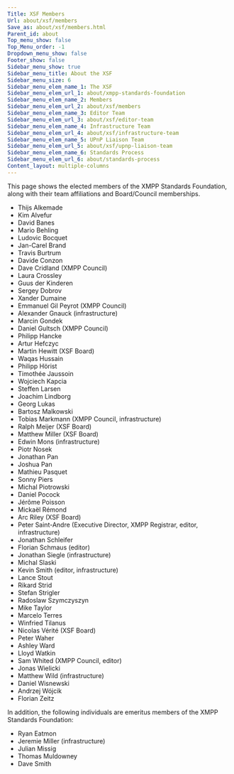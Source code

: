 ```yaml
---
Title: XSF Members
Url: about/xsf/members
Save_as: about/xsf/members.html
Parent_id: about
Top_menu_show: false
Top_Menu_order: -1
Dropdown_menu_show: false
Footer_show: false
Sidebar_menu_show: true
Sidebar_menu_title: About the XSF
Sidebar_menu_size: 6
Sidebar_menu_elem_name_1: The XSF
Sidebar_menu_elem_url_1: about/xmpp-standards-foundation
Sidebar_menu_elem_name_2: Members
Sidebar_menu_elem_url_2: about/xsf/members
Sidebar_menu_elem_name_3: Editor Team
Sidebar_menu_elem_url_3: about/xsf/editor-team
Sidebar_menu_elem_name_4: Infrastructure Team
Sidebar_menu_elem_url_4: about/xsf/infrastructure-team
Sidebar_menu_elem_name_5: UPnP Liaison Team
Sidebar_menu_elem_url_5: about/xsf/upnp-liaison-team
Sidebar_menu_elem_name_6: Standards Process
Sidebar_menu_elem_url_6: about/standards-process
Content_layout: multiple-columns
---
```


This page shows the elected members of the XMPP Standards Foundation, along with their team affiliations and Board/Council memberships.

- Thijs Alkemade
- Kim Alvefur
- David Banes
- Mario Behling
- Ludovic Bocquet
- Jan-Carel Brand
- Travis Burtrum 
- Davide Conzon
- Dave Cridland (XMPP Council)
- Laura Crossley
- Guus der Kinderen
- Sergey Dobrov
- Xander Dumaine
- Emmanuel Gil Peyrot (XMPP Council)
- Alexander Gnauck (infrastructure)
- Marcin Gondek 
- Daniel Gultsch (XMPP Council)
- Philipp Hancke
- Artur Hefczyc
- Martin Hewitt (XSF Board)
- Waqas Hussain
- Philipp Hörist
- Timothée Jaussoin
- Wojciech Kapcia
- Steffen Larsen
- Joachim Lindborg
- Georg Lukas
- Bartosz Malkowski
- Tobias Markmann (XMPP Council, infrastructure)
- Ralph Meijer (XSF Board)
- Matthew Miller (XSF Board)
- Edwin Mons (infrastructure)
- Piotr Nosek
- Jonathan Pan
- Joshua Pan
- Mathieu Pasquet
- Sonny Piers
- Michal Piotrowski
- Daniel Pocock
- Jérôme Poisson
- Mickaël Rémond
- Arc Riley (XSF Board)
- Peter Saint-Andre (Executive Director, XMPP Registrar, editor, infrastructure)
- Jonathan Schleifer
- Florian Schmaus (editor)
- Jonathan Siegle (infrastructure)
- Michal Slaski
- Kevin Smith (editor, infrastructure)
- Lance Stout
- Rikard Strid
- Stefan Strigler
- Radoslaw Szymczyszyn
- Mike Taylor
- Marcelo Terres
- Winfried Tilanus
- Nicolas Vérité (XSF Board)
- Peter Waher
- Ashley Ward
- Lloyd Watkin
- Sam Whited (XMPP Council, editor)
- Jonas Wielicki
- Matthew Wild (infrastructure)
- Daniel Wisnewski
- Andrzej Wójcik
- Florian Zeitz

In addition, the following individuals are emeritus members of the XMPP Standards Foundation:

- Ryan Eatmon
- Jeremie Miller (infrastructure)
- Julian Missig
- Thomas Muldowney
- Dave Smith
